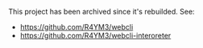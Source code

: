 This project has been archived since it's rebuilded.
See: 
- https://github.com/R4YM3/webcli
- https://github.com/R4YM3/webcli-interoreter
